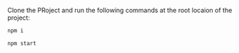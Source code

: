 Clone the PRoject and run the following commands at the root locaion of the project: 

```bash
npm i 

npm start
```
